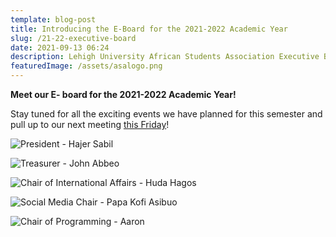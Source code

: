 ```yaml
---
template: blog-post
title: Introducing the E-Board for the 2021-2022 Academic Year
slug: /21-22-executive-board
date: 2021-09-13 06:24
description: Lehigh University African Students Association Executive Board(E-Board)
featuredImage: /assets/asalogo.png
---
```

**Meet our E- board for the 2021-2022 Academic Year!** 

Stay tuned for all the exciting events we have planned for this semester and pull up to our next meeting [this Friday](https://www.lehighasa.org/september-17-body-meeting)!

![President - Hajer Sabil](/assets/hajer.jpg "President - Hajer Sabil")

![Treasurer - John Abbeo](/assets/john.jpg "Treasurer - John Abbeo")

![Chair of International Affairs - Huda Hagos](/assets/huda.jpg "Chair of International Affairs - Huda Hagos")

![Social Media Chair - Papa Kofi Asibuo](/assets/papa.jpg "Social Media Chair - Papa Kofi Asibuo")

![Chair of Programming - Aaron](/assets/aaron.jpg)